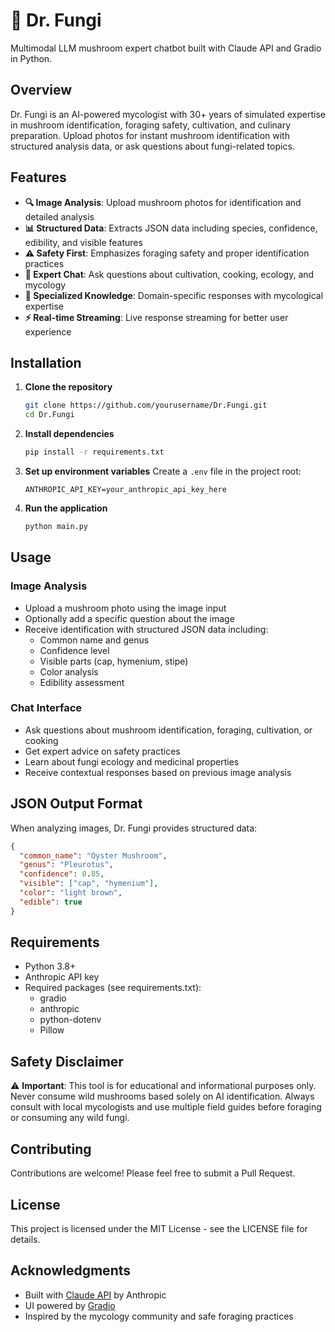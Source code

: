 # 🍄 Dr. Fungi

Multimodal LLM mushroom expert chatbot built with Claude API and Gradio in Python.

## Overview

Dr. Fungi is an AI-powered mycologist with 30+ years of simulated expertise in mushroom identification, foraging safety, cultivation, and culinary preparation. Upload photos for instant mushroom identification with structured analysis data, or ask questions about fungi-related topics.

## Features

- **🔍 Image Analysis**: Upload mushroom photos for identification and detailed analysis
- **📊 Structured Data**: Extracts JSON data including species, confidence, edibility, and visible features
- **⚠️ Safety First**: Emphasizes foraging safety and proper identification practices
- **💬 Expert Chat**: Ask questions about cultivation, cooking, ecology, and mycology
- **🎯 Specialized Knowledge**: Domain-specific responses with mycological expertise
- **⚡ Real-time Streaming**: Live response streaming for better user experience

## Installation

1. **Clone the repository**
   ```bash
   git clone https://github.com/yourusername/Dr.Fungi.git
   cd Dr.Fungi
   ```

2. **Install dependencies**
   ```bash
   pip install -r requirements.txt
   ```

3. **Set up environment variables**
   Create a `.env` file in the project root:
   ```env
   ANTHROPIC_API_KEY=your_anthropic_api_key_here
   ```

4. **Run the application**
   ```bash
   python main.py
   ```

## Usage

### Image Analysis
- Upload a mushroom photo using the image input
- Optionally add a specific question about the image
- Receive identification with structured JSON data including:
  - Common name and genus
  - Confidence level
  - Visible parts (cap, hymenium, stipe)
  - Color analysis
  - Edibility assessment

### Chat Interface
- Ask questions about mushroom identification, foraging, cultivation, or cooking
- Get expert advice on safety practices
- Learn about fungi ecology and medicinal properties
- Receive contextual responses based on previous image analysis

## JSON Output Format

When analyzing images, Dr. Fungi provides structured data:

```json
{
  "common_name": "Oyster Mushroom",
  "genus": "Pleurotus",
  "confidence": 0.85,
  "visible": ["cap", "hymenium"],
  "color": "light brown",
  "edible": true
}
```

## Requirements

- Python 3.8+
- Anthropic API key
- Required packages (see requirements.txt):
  - gradio
  - anthropic
  - python-dotenv
  - Pillow

## Safety Disclaimer

⚠️ **Important**: This tool is for educational and informational purposes only. Never consume wild mushrooms based solely on AI identification. Always consult with local mycologists and use multiple field guides before foraging or consuming any wild fungi.

## Contributing

Contributions are welcome! Please feel free to submit a Pull Request.

## License

This project is licensed under the MIT License - see the LICENSE file for details.

## Acknowledgments

- Built with [Claude API](https://www.anthropic.com/claude) by Anthropic
- UI powered by [Gradio](https://gradio.app/)
- Inspired by the mycology community and safe foraging practices